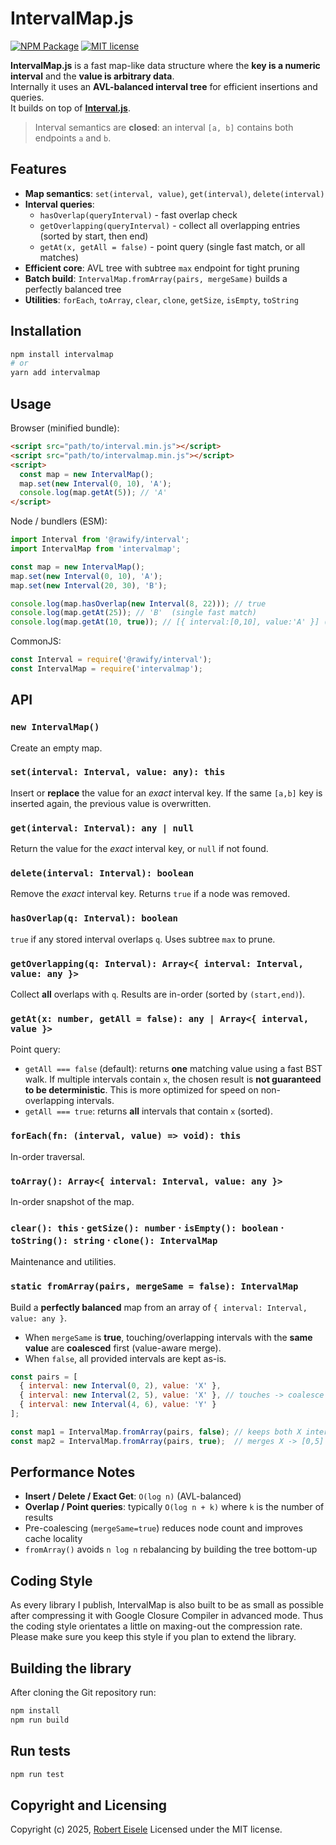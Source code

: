 # IntervalMap.js

[![NPM Package](https://img.shields.io/npm/v/intervalmap.svg?style=flat)](https://www.npmjs.com/package/intervalmap "View this project on npm")
[![MIT license](http://img.shields.io/badge/license-MIT-brightgreen.svg)](http://opensource.org/licenses/MIT)

**IntervalMap.js** is a fast map-like data structure where the **key is a numeric interval** and the **value is arbitrary data**.  
Internally it uses an **AVL-balanced interval tree** for efficient insertions and queries.  
It builds on top of **[Interval.js](https://www.npmjs.com/package/@rawify/interval)**.

> Interval semantics are **closed**: an interval `[a, b]` contains both endpoints `a` and `b`.

## Features

- **Map semantics**: `set(interval, value)`, `get(interval)`, `delete(interval)`
- **Interval queries**:
  - `hasOverlap(queryInterval)` - fast overlap check
  - `getOverlapping(queryInterval)` - collect all overlapping entries (sorted by start, then end)
  - `getAt(x, getAll = false)` - point query (single fast match, or all matches)
- **Efficient core**: AVL tree with subtree `max` endpoint for tight pruning
- **Batch build**: `IntervalMap.fromArray(pairs, mergeSame)` builds a perfectly balanced tree
- **Utilities**: `forEach`, `toArray`, `clear`, `clone`, `getSize`, `isEmpty`, `toString`

## Installation

```bash
npm install intervalmap
# or
yarn add intervalmap
````

## Usage

Browser (minified bundle):

```html
<script src="path/to/interval.min.js"></script>
<script src="path/to/intervalmap.min.js"></script>
<script>
  const map = new IntervalMap();
  map.set(new Interval(0, 10), 'A');
  console.log(map.getAt(5)); // 'A'
</script>
```

Node / bundlers (ESM):

```js
import Interval from '@rawify/interval';
import IntervalMap from 'intervalmap';

const map = new IntervalMap();
map.set(new Interval(0, 10), 'A');
map.set(new Interval(20, 30), 'B');

console.log(map.hasOverlap(new Interval(8, 22))); // true
console.log(map.getAt(25)); // 'B'  (single fast match)
console.log(map.getAt(10, true)); // [{ interval:[0,10], value:'A' }] (all matches)
```

CommonJS:

```js
const Interval = require('@rawify/interval');
const IntervalMap = require('intervalmap');
```

## API

### `new IntervalMap()`

Create an empty map.

### `set(interval: Interval, value: any): this`

Insert or **replace** the value for an *exact* interval key.
If the same `[a,b]` key is inserted again, the previous value is overwritten.

### `get(interval: Interval): any | null`

Return the value for the *exact* interval key, or `null` if not found.

### `delete(interval: Interval): boolean`

Remove the *exact* interval key. Returns `true` if a node was removed.

### `hasOverlap(q: Interval): boolean`

`true` if any stored interval overlaps `q`. Uses subtree `max` to prune.

### `getOverlapping(q: Interval): Array<{ interval: Interval, value: any }>`

Collect **all** overlaps with `q`. Results are in-order (sorted by `(start,end)`).

### `getAt(x: number, getAll = false): any | Array<{ interval, value }>`

Point query:

* `getAll === false` (default): returns **one** matching value using a fast BST walk.
  If multiple intervals contain `x`, the chosen result is **not guaranteed to be deterministic**.
  This is more optimized for speed on non-overlapping intervals.
* `getAll === true`: returns **all** intervals that contain `x` (sorted).

### `forEach(fn: (interval, value) => void): this`

In-order traversal.

### `toArray(): Array<{ interval: Interval, value: any }>`

In-order snapshot of the map.

### `clear(): this` · `getSize(): number` · `isEmpty(): boolean` · `toString(): string` · `clone(): IntervalMap`

Maintenance and utilities.

### `static fromArray(pairs, mergeSame = false): IntervalMap`

Build a **perfectly balanced** map from an array of
`{ interval: Interval, value: any }`.

* When `mergeSame` is **true**, touching/overlapping intervals with the **same value** are **coalesced** first (value-aware merge).
* When `false`, all provided intervals are kept as-is.

```js
const pairs = [
  { interval: new Interval(0, 2), value: 'X' },
  { interval: new Interval(2, 5), value: 'X' }, // touches -> coalesce when mergeSame=true
  { interval: new Interval(4, 6), value: 'Y' }
];

const map1 = IntervalMap.fromArray(pairs, false); // keeps both X intervals
const map2 = IntervalMap.fromArray(pairs, true);  // merges X -> [0,5]
```

## Performance Notes

* **Insert / Delete / Exact Get**: `O(log n)` (AVL-balanced)
* **Overlap / Point queries**: typically `O(log n + k)` where `k` is the number of results
* Pre-coalescing (`mergeSame=true`) reduces node count and improves cache locality
* `fromArray()` avoids `n log n` rebalancing by building the tree bottom-up

## Coding Style

As every library I publish, IntervalMap is also built to be as small as possible after compressing it with Google Closure Compiler in advanced mode. Thus the coding style orientates a little on maxing-out the compression rate. Please make sure you keep this style if you plan to extend the library.

## Building the library

After cloning the Git repository run:

```bash
npm install
npm run build
```

## Run tests

```bash
npm run test
```

## Copyright and Licensing

Copyright (c) 2025, [Robert Eisele](https://raw.org/)
Licensed under the MIT license.
